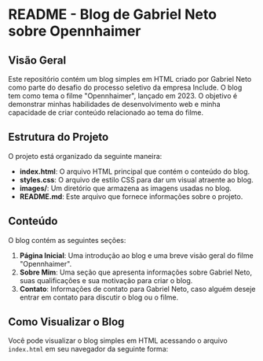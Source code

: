 # README - Blog de Gabriel Neto sobre Opennhaimer

## Visão Geral
Este repositório contém um blog simples em HTML criado por Gabriel Neto como parte do desafio do processo seletivo da empresa Include. O blog tem como tema o filme "Opennhaimer", lançado em 2023. O objetivo é demonstrar minhas habilidades de desenvolvimento web e minha capacidade de criar conteúdo relacionado ao tema do filme.

## Estrutura do Projeto
O projeto está organizado da seguinte maneira:

- **index.html**: O arquivo HTML principal que contém o conteúdo do blog.
- **styles.css**: O arquivo de estilo CSS para dar um visual atraente ao blog.
- **images/**: Um diretório que armazena as imagens usadas no blog.
- **README.md**: Este arquivo que fornece informações sobre o projeto.

## Conteúdo
O blog contém as seguintes seções:

1. **Página Inicial**: Uma introdução ao blog e uma breve visão geral do filme "Opennhaimer".
2. **Sobre Mim**: Uma seção que apresenta informações sobre Gabriel Neto, suas qualificações e sua motivação para criar o blog.
3. **Contato**: Informações de contato para Gabriel Neto, caso alguém deseje entrar em contato para discutir o blog ou o filme.

## Como Visualizar o Blog
Você pode visualizar o blog simples em HTML acessando o arquivo `index.html` em seu navegador da seguinte forma:
